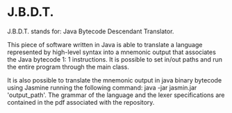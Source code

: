 # J.B.D.T.
J.B.D.T. stands for: Java Bytecode Descendant Translator. 

This piece of software written in Java is able to translate a language represented by high-level syntax into a mnemonic output that associates the Java bytecode 1: 1 instructions. It is possible to set in/out paths and run the entire program through the main class. 

It is also possible to translate the mnemonic output in java binary 
bytecode using Jasmine running the following command: java -jar jasmin.jar 'output_path'. 
The grammar of the language and the lexer specifications are contained in the pdf associated with the repository.
